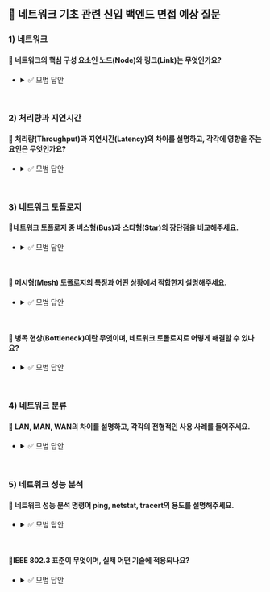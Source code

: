 ## 💬 네트워크 기초 관련 신입 백엔드 면접 예상 질문

### 1) 네트워크
#### 💬 네트워크의 핵심 구성 요소인 노드(Node)와 링크(Link)는 무엇인가요?
*
    <details>
    <summary>✅ 모범 답안</summary>

    * 노드: 서버, 라우터, 스위치 등 네트워크 장치를 의미합니다. 
    * 링크: 유선(이더넷 케이블) 또는 무선(Wi-Fi)으로 노드 간을 연결하는 통신 경로입니다.
    </details>

<br>

### 2) 처리량과 지연시간
#### 💬 처리량(Throughput)과 지연시간(Latency)의 차이를 설명하고, 각각에 영향을 주는 요인은 무엇인가요?
*
  <details>
  <summary>✅ 모범 답안</summary>

    * 처리량: 단위 시간당 전송된 데이터 양 (bps 단위). 
      * 영향 요인: 대역폭, 네트워크 에러, 장치 성능. 
    * 지연시간: 데이터가 출발지에서 목적지까지 도달하는 데 걸리는 시간. 
      * 영향 요인: 물리적 거리, 네트워크 혼잡도, 라우팅 효율성.
  </details>

<br>

### 3) 네트워크 토폴로지
#### 💬네트워크 토폴로지 중 버스형(Bus)과 스타형(Star)의 장단점을 비교해주세요.
* 
    <details>
    <summary>✅ 모범 답안</summary>

    | 토폴로지      | 버스형                   | 스타형                       |
    |-----------|-----------------------|---------------------------|
    | **장점**    | 설치 비용 저렴, 간단한 구조      | 노드 추가/삭제 용이, 장애 격리 가능     |
    | **단점**    | 스푸핑 취약, 충돌 발생 시 전체 영향 | 중앙 장치(허브) 장애 시 전체 네트워크 마비 |
    | **실제 적용** | 소규모 LAN               | 기업 내부 네트워크                |
</details>

<br>

#### 💬 메시형(Mesh) 토폴로지의 특징과 어떤 상황에서 적합한지 설명해주세요.
*
  <details>
  <summary>✅ 모범 답안</summary>
  
    * 특징: 모든 노드가 서로 연결되어 다중 경로 제공, 장애 발생 시 대체 경로 활용 가능. 
    * 적합 상황: 고가용성이 요구되는 데이터센터, 금융 시스템 등. 
    * 단점: 구축 및 유지보수 비용이 높음. 
    * 예시: 클라우드 서비스 제공업체는 메시형을 사용해 서비스 중단을 최소화합니다.
</details>

<br>

#### 💬 병목 현상(Bottleneck)이란 무엇이며, 네트워크 토폴로지로 어떻게 해결할 수 있나요?
* 
    <details>
    <summary>✅ 모범 답안</summary>

    * 병목 현상: 특정 구간에서 네트워크 성능이 제한되는 현상.
      * 해결 방안:
        * 스타형 토폴로지: 중앙 장치 업그레이드로 처리량 향상. 
        * 메시형 토폴로지: 다중 경로를 통해 트래픽 분산. 
      * 예시: 대규모 트래픽 발생 시 메시형으로 전환해 병목 현상 완화.
</details>

<br>

### 4) 네트워크 분류
#### 💬 LAN, MAN, WAN의 차이를 설명하고, 각각의 전형적인 사용 사례를 들어주세요.
* 
    <details>
    <summary>✅ 모범 답안</summary>
  
    | 유형  | 범위     | 특징            | 사례              |
    |-----|--------|---------------|-----------------|
    | LAN | 건물/캠퍼스 | 고속, 낮은 지연시간   | 사무실 내부 네트워크     |
    | MAN | 도시 단위  | LAN보다 넓고 혼잡   | 대학 캠퍼스 연결       |
    | WAN | 국가/대륙  | 낮은 속도, 높은 신뢰성 | 글로벌 기업 본사-지사 연결 |
</details>

<br>

### 5) 네트워크 성능 분석
#### 💬 네트워크 성능 분석 명령어 ping, netstat, tracert의 용도를 설명해주세요.
*
  <details>
  <summary>✅ 모범 답안</summary>
  
  * ping: 대상 노드의 연결 상태와 지연시간 측정 (ICMP 프로토콜 사용)
    * 예시: ping google.com → 응답 시간으로 네트워크 품질 진단. 
  * netstat: 활성화된 네트워크 연결 및 포트 상태 확인. 
    * 예시: netstat -ano → 열린 포트와 프로세스 ID 확인. 
  * tracert: 출발지부터 목적지까지의 경로 추적. 
    * 예시: tracert 8.8.8.8 → 구글 DNS 서버까지의 라우팅 경로 확인.

<br>

#### 💬IEEE 802.3 표준이 무엇이며, 실제 어떤 기술에 적용되나요?
*
    <details>
    <summary>✅ 모범 답안</summary>
  
    * 유선 LAN을 위한 Ethernet 프로토콜 표준
      * 적용 기술: 이더넷 케이블(UTP), 스위치, 라우터 등. 
      * 예시: 1Gbps Ethernet은 IEEE 802.3ab 표준을 따릅니다.

</details>